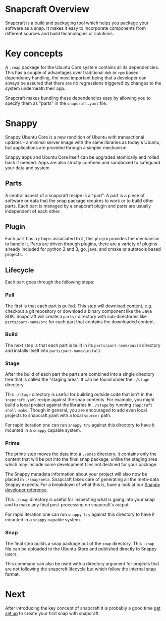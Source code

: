 # Snapcraft Overview

Snapcraft is a build and packaging tool which helps you package your software
as a snap. It makes it easy to incorporate components from different sources
and build technologies or solutions.

# Key concepts

A `.snap` package for the Ubuntu Core system contains all its
dependencies. This has a couple of advantages over traditional `deb` or
`rpm` based dependency handling, the most important being that a
developer can always be assured that there are no regressions triggered by
changes to the system underneath their app.

Snapcraft makes bundling these dependencies easy by allowing you to
specify them as "parts" in the `snapcraft.yaml` file.

# Snappy

Snappy Ubuntu Core is a new rendition of Ubuntu with transactional updates - a
minimal server image with the same libraries as today's Ubuntu, but
applications are provided through a simpler mechanism.

Snappy apps and Ubuntu Core itself can be upgraded atomically and rolled back
if needed. Apps are also strictly confined and sandboxed to safeguard your
data and system.

## Parts

A central aspect of a snapcraft recipe is a "part". A part is a piece
of software or data that the snap package requires to work or to
build other parts. Each part is managed by a snapcraft plugin and parts
are usually independent of each other.

## Plugin

Each part has a `plugin` associated to it, this `plugin` provides the mechanism
to handle it. Parts are driven through plugins, there are a variety of plugins
already included for python 2 and 3, go, java, and cmake or autotools based
projects.

## Lifecycle

Each part goes through the following steps:

### Pull

The first is that each part is pulled. This step will download
content, e.g. checkout a git repository or download a binary component
like the Java SDK. Snapcraft will create a `parts/` directory with
sub-directories like `parts/part-name/src` for each part that contains
the downloaded content.

### Build

The next step is that each part is built in its `parts/part-name/build`
directory and installs itself into `parts/part-name/install`.

### Stage

After the build of each part the parts are combined into a single
directory tree that is called the "staging area". It can be found
under the `./stage` directory.

This `./stage` directory is useful for building outside code that isn't in the
`snapcraft.yaml` recipe against the snap contents. For example, you might
build a local project against the libraries in `./stage` by running `snapcraft
shell make`. Though in general, you are encouraged to add even local
projects to snapcraft.yaml with a local `source:` path.

For rapid iteration one can run `snappy try` against this directory to have it
mounted in a `snappy` capable system.

### Prime

The prime step moves the data into a `./snap` directory. It contains only
the content that will be put into the final snap package, unlike the staging
area which may include some development files not destined for your package.

The Snappy metadata information about your project will also now be placed in
`./snap/meta`. Snapcraft takes care of generating all the meta-data Snappy
expects. For a breakdown of what this is, have a look at our [Snappy developer
reference](http://snapcraft.io/docs/build-snaps/metadata).

This `./snap` directory is useful for inspecting what is going into your snap
and to make any final post-processing on snapcraft's output.

For rapid iteration one can run `snappy try` against this directory to have it
mounted in a `snappy` capable system.

### Snap

The final step builds a snap package out of the `snap` directory. This `.snap`
file can be uploaded to the Ubuntu Store and published directly to Snappy
users.

This command can also be used with a directory argument for projects that
are not following the snapcraft lifecycle but which follow the internal
snap format.

# Next

After introducing the key concept of snapcraft it is probably a good
time [get set up](get-started.md) to create your first snap with snapcraft.
